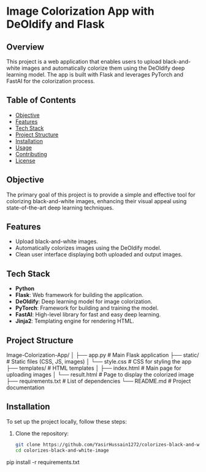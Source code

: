 # Image Colorization App with DeOldify and Flask

## Overview
This project is a web application that enables users to upload black-and-white images and automatically colorize them using the DeOldify deep learning model. The app is built with Flask and leverages PyTorch and FastAI for the colorization process.

## Table of Contents
- [Objective](#objective)
- [Features](#features)
- [Tech Stack](#tech-stack)
- [Project Structure](#project-structure)
- [Installation](#installation)
- [Usage](#usage)
- [Contributing](#contributing)
- [License](#license)

## Objective
The primary goal of this project is to provide a simple and effective tool for colorizing black-and-white images, enhancing their visual appeal using state-of-the-art deep learning techniques.

## Features
- Upload black-and-white images.
- Automatically colorizes images using the DeOldify model.
- Clean user interface displaying both uploaded and output images.

## Tech Stack
- **Python**
- **Flask**: Web framework for building the application.
- **DeOldify**: Deep learning model for image colorization.
- **PyTorch**: Framework for building and training the model.
- **FastAI**: High-level library for fast and easy deep learning.
- **Jinja2**: Templating engine for rendering HTML.

## Project Structure

Image-Colorization-App/
│
├── app.py                # Main Flask application
├── static/               # Static files (CSS, JS, images)
│   └── style.css         # CSS for styling the app
├── templates/            # HTML templates
│   ├── index.html        # Main page for uploading images
│   └── result.html       # Page to display the colorized image
├── requirements.txt       # List of dependencies
└── README.md              # Project documentation


## Installation
To set up the project locally, follow these steps:

1. Clone the repository:
   ```bash
   git clone https://github.com/YasirHussain1272/colorizes-black-and-white-image.git
   cd colorizes-black-and-white-image

pip install -r requirements.txt
